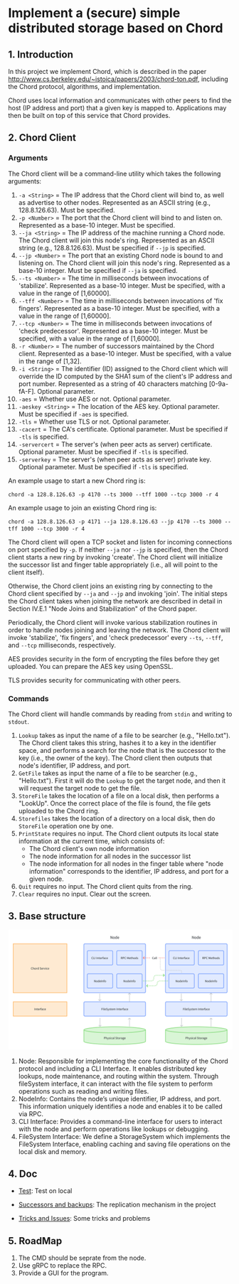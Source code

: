 # Implement a (secure) simple distributed storage based on Chord

## 1. Introduction

In this project we implement Chord, which is described in the paper <http://www.cs.berkeley.edu/~istoica/papers/2003/chord-ton.pdf>, including the Chord protocol, algorithms, and implementation.

Chord uses local information and communicates with other peers to find the host (IP address and port) that a given key is mapped to. Applications may then be built on top of this service that Chord provides.

## 2. Chord Client

### Arguments

The Chord client will be a command-line utility which takes the following arguments:

1. `-a <String>` = The IP address that the Chord client will bind to, as well as advertise to other nodes. Represented as an ASCII string (e.g., 128.8.126.63). Must be specified.
2. `-p <Number>` = The port that the Chord client will bind to and listen on. Represented as a base-10 integer. Must be specified.
3. `--ja <String>` = The IP address of the machine running a Chord node. The Chord client will join this node's ring. Represented as an ASCII string (e.g., 128.8.126.63). Must be specified if `--jp` is specified.
4. `--jp <Number>` = The port that an existing Chord node is bound to and listening on. The Chord client will join this node's ring. Represented as a base-10 integer. Must be specified if `--ja` is specified.
5. `--ts <Number>` = The time in milliseconds between invocations of 'stabilize'. Represented as a base-10 integer. Must be specified, with a value in the range of [1,60000].
6. `--tff <Number>` = The time in milliseconds between invocations of 'fix fingers'. Represented as a base-10 integer. Must be specified, with a value in the range of [1,60000].
7. `--tcp <Number>` = The time in milliseconds between invocations of 'check predecessor'. Represented as a base-10 integer. Must be specified, with a value in the range of [1,60000].
8. `-r <Number>` = The number of successors maintained by the Chord client. Represented as a base-10 integer. Must be specified, with a value in the range of [1,32].
9. `-i <String>` = The identifier (ID) assigned to the Chord client which will override the ID computed by the SHA1 sum of the client's IP address and port number. Represented as a string of 40 characters matching [0-9a-fA-F]. Optional parameter.
10. `-aes` = Whether use AES or not. Optional parameter.
11. `-aeskey <String>` = The location of the AES key. Optional parameter. Must be specified if `-aes` is specified.
12. `-tls` = Whether use TLS or not. Optional parameter.
13. `-cacert` = The CA's certificate. Optional parameter. Must be specified if `-tls` is specified.
14. `-servercert` = The server's (when peer acts as server) certificate. Optional parameter. Must be specified if `-tls` is specified.
15. `-serverkey` = The server's (when peer acts as server) private key. Optional parameter. Must be specified if `-tls` is specified.

An example usage to start a new Chord ring is:

```shell
chord -a 128.8.126.63 -p 4170 --ts 3000 --tff 1000 --tcp 3000 -r 4
```

An example usage to join an existing Chord ring is:

```shell
chord -a 128.8.126.63 -p 4171 --ja 128.8.126.63 --jp 4170 --ts 3000 --tff 1000 --tcp 3000 -r 4
```

The Chord client will open a TCP socket and listen for incoming connections on port specified by `-p`. If neither `--ja` nor `--jp` is specified, then the Chord client starts a new ring by invoking 'create'. The Chord client will initialize the successor list and finger table appropriately (i.e., all will point to the client itself).

Otherwise, the Chord client joins an existing ring by connecting to the Chord client specified by `--ja` and `--jp` and invoking 'join'. The initial steps the Chord client takes when joining the network are described in detail in Section IV.E.1 "Node Joins and Stabilization" of the Chord paper.

Periodically, the Chord client will invoke various stabilization routines in order to handle nodes joining and leaving the network. The Chord client will invoke 'stabilize', 'fix fingers', and 'check predecessor' every `--ts`, `--tff`, and `--tcp` milliseconds, respectively.

AES provides security in the form of encrypting the files before they get uploaded. You can prepare the AES key using OpenSSL.

TLS provides security for communicating with other peers.

### Commands

The Chord client will handle commands by reading from `stdin` and writing to `stdout`.

1. `Lookup` takes as input the name of a file to be searcher (e.g., "Hello.txt"). The Chord client takes this string, hashes it to a key in the identifier space, and performs a search for the node that is the successor to the key (i.e., the owner of the key). The Chord client then outputs that node's identifier, IP address, and port.
2. `GetFile` takes as input the name of a file to be searcher (e.g., "Hello.txt"). First it will do the `Lookup` to get the target node, and then it will request the target node to get the file.
3. `StoreFile` takes the location of a file on a local disk, then performs a "LookUp". Once the correct place of the file is found, the file gets uploaded to the Chord ring.
4. `Storefiles` takes the location of a directory on a local disk, then do `StoreFile` operation one by one.
5. `PrintState` requires no input. The Chord client outputs its local state information at the current time, which consists of:
   - The Chord client's own node information
   - The node information for all nodes in the successor list
   - The node information for all nodes in the finger table where "node information" corresponds to the identifier, IP address, and port for a given node.
6. `Quit` requires no input. The Chord client quits from the ring.
7. `Clear` requires no input. Clear out the screen.

## 3. Base structure

![Base structure](doc/pic/basic_structure.png)

1. Node: Responsible for implementing the core functionality of the Chord protocol and including a CLI Interface. It enables distributed key lookups, node maintenance, and routing within the system. Through fileSystem interface, it can interact with the file system to perform operations such as reading and writing files.
2. NodeInfo: Contains the node’s unique identifier, IP address, and port. This information uniquely identifies a node and enables it to be called via RPC.
3. CLI Interface: Provides a command-line interface for users to interact with the node and perform operations like lookups or debugging.
4. FileSystem Interface: We define a StorageSystem which implements the FileSystem Interface, enabling caching and saving file operations on the local disk and memory.

## 4. Doc

- [Test](doc/test.md): Test on local

- [Successors and backups](doc/successors_backups.md): The replication mechanism in the project
- [Tricks and Issues](doc/tricks_issue.md): Some tricks and problems

## 5. RoadMap

1. The CMD should be seprate from the node.
2. Use gRPC to replace the RPC.
3. Provide a GUI for the program.
